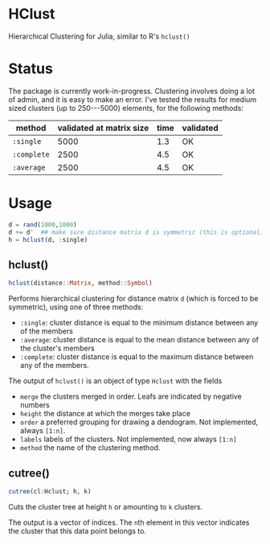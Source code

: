 # HClust

Hierarchical Clustering for Julia, similar to R's `hclust()`

Status
======

The package is currently work-in-progress.  Clustering involves doing a lot of admin, and it is easy to make an error.  I've tested the results for medium sized clusters (up to 250---5000) elements, for the following methods:

| method      | validated at matrix size | time | validated |
|-------------|------------------------|------|-----------|
| `:single`   | 5000                   | 1.3  | OK
| `:complete` | 2500                   | 4.5  | OK        
| `:average`  | 2500                   | 4.5  | OK   

Usage
=====

```julia
d = rand(1000,1000)
d += d'  ## make sure distance matrix d is symmetric (this is optional)
h = hclust(d, :single)
```

hclust()
------

```julia
hclust(distance::Matrix, method::Symbol)
```

Performs hierarchical clustering for distance matrix `d` (which is forced to be symmetric), using one of three methods:
 - `:single`: cluster distance is equal to the minimum distance between any of the members
 - `:average`: cluster distance is equal to the mean distance between any of the cluster's members
 - `:complete`: cluster distance is equal to the maximum distance between any of the members. 

The output of `hclust()` is an object of type `Hclust` with the fields

 - `merge` the clusters merged in order.  Leafs are indicated by negative numbers
 - `height` the distance at which the merges take place
 - `order` a preferred grouping for drawing a dendogram.  Not implemented, always `[1:n]`. 
 - `labels` labels of the clusters.  Not implemented, now always `[1:n]`
 - `method` the name of the clustering method. 

cutree()
--------

```julia
cutree(cl:Hclust; h, k)
```

Cuts the cluster tree at height `h` or amounting to `k` clusters. 

The output is a vector of indices.  The `n`th element in this vector indicates the cluster that this data point belongs to. 
 

